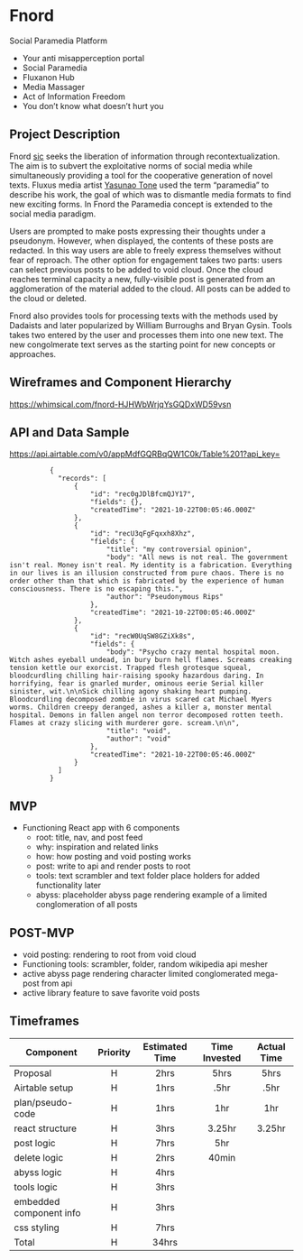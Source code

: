 # Fnord

Social Paramedia Platform

- Your anti misapperception portal
- Social Paramedia
- Fluxanon Hub
- Media Massager
- Act of Information Freedom
- You don’t know what doesn’t hurt you


## Project Description

Fnord [sic](https://en.wikipedia.org/wiki/Principia_Discordia) seeks the liberation of information through recontextualization. The aim is to subvert the exploitative norms of social media while simultaneously providing a tool for the cooperative generation of novel texts. Fluxus media artist [Yasunao Tone](https://quod.lib.umich.edu/cgi/p/pod/dod-idx/yasunao-tone-and-mp3deviation.pdf?c=icmc;idno=bbp2372.2010.046) used the term “paramedia” to describe his work, the goal of which was to dismantle media formats to find new exciting forms. In Fnord the Paramedia concept is extended to the social media paradigm. 

Users are prompted to make posts expressing their thoughts under a pseudonym. However, when displayed, the contents of these posts are redacted. In this way users are able to freely express themselves without fear of reproach. The other option for engagement takes two parts: users can select previous posts to be added to void cloud. Once the cloud reaches terminal capacity a new, fully-visible post is generated from an agglomeration of the material added to the cloud. All posts can be added to the cloud or deleted. 

Fnord also provides tools for processing texts with the methods used by Dadaists and later popularized by William Burroughs and Bryan Gysin. Tools takes two entered by the user and processes them into one new text. The new congolmerate text serves as the starting point for new concepts or approaches.

## Wireframes and Component Hierarchy

https://whimsical.com/fnord-HJHWbWrjqYsGQDxWD59vsn

## API and Data Sample

https://api.airtable.com/v0/appMdfGQRBqQW1C0k/Table%201?api_key=


```
          {
            "records": [
                {
                    "id": "rec0gJDlBfcmQJY17",
                    "fields": {},
                    "createdTime": "2021-10-22T00:05:46.000Z"
                },
                {
                    "id": "recU3qFgFqxxh8Xhz",
                    "fields": {
                        "title": "my controversial opinion",
                        "body": "All news is not real. The government isn't real. Money isn't real. My identity is a fabrication. Everything in our lives is an illusion constructed from pure chaos. There is no order other than that which is fabricated by the experience of human consciousness. There is no escaping this.",
                        "author": "Pseudonymous Rips"
                    },
                    "createdTime": "2021-10-22T00:05:46.000Z"
                },
                {
                    "id": "recW0UqSW8GZiXk8s",
                    "fields": {
                        "body": "Psycho crazy mental hospital moon. Witch ashes eyeball undead, in bury burn hell flames. Screams creaking tension kettle our exorcist. Trapped flesh grotesque squeal, bloodcurdling chilling hair-raising spooky hazardous daring. In horrifying, fear is gnarled murder, ominous eerie Serial killer sinister, wit.\n\nSick chilling agony shaking heart pumping. Bloodcurdling decomposed zombie in virus scared cat Michael Myers worms. Children creepy deranged, ashes a killer a, monster mental hospital. Demons in fallen angel non terror decomposed rotten teeth. Flames at crazy slicing with murderer gore. scream.\n\n",
                        "title": "void",
                        "author": "void"
                    },
                    "createdTime": "2021-10-22T00:05:46.000Z"
                }
            ]
          }
```

## MVP

- Functioning React app with 6 components
  - root: title, nav, and post feed
  - why: inspiration and related links
  - how: how posting and void posting works
  - post: write to api and render posts to root
  - tools: text scrambler and text folder place holders for added functionality later
  - abyss: placeholder abyss page rendering example of a limited conglomeration of all posts

## POST-MVP

- void posting: rendering to root from void cloud
- Functioning tools: scrambler, folder, random wikipedia api mesher
- active abyss page rendering character limited conglomerated mega-post from api
- active library feature to save favorite void posts

## Timeframes

| Component                 | Priority | Estimated Time | Time Invested | Actual Time |
| ------------------------- | :------: | :------------: | :-----------: | :---------: |
| Proposal                  |    H     |      2hrs      |     5hrs      |    5hrs     |
| Airtable setup            |    H     |      1hrs      |      .5hr     |     .5hr    |
| plan/pseudo-code          |    H     |      1hrs      |      1hr      |     1hr     |
| react structure           |    H     |      3hrs      |      3.25hr   |    3.25hr   |
|  post logic               |    H     |      7hrs      |      5hr      |             |
|  delete logic             |    H     |      2hrs      |      40min    |             |
| abyss logic               |    H     |      4hrs      |               |             |
| tools logic               |    H     |      3hrs      |               |             |
| embedded component info   |    H     |      3hrs      |               |             |
| css styling               |    H     |      7hrs      |               |             |
| Total                     |    H     |      34hrs     |               |             |
